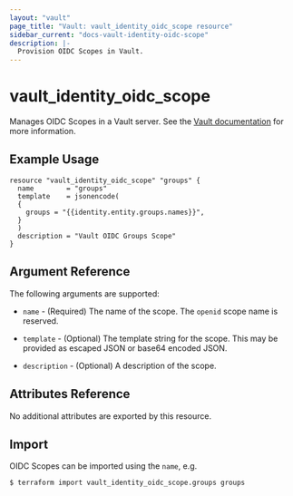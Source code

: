 ```yaml
---
layout: "vault"
page_title: "Vault: vault_identity_oidc_scope resource"
sidebar_current: "docs-vault-identity-oidc-scope"
description: |-
  Provision OIDC Scopes in Vault.
---
```


# vault\_identity\_oidc\_scope

Manages OIDC Scopes in a Vault server. See the [Vault documentation](https://www.vaultproject.io/api-docs/secret/identity/oidc-provider#create-or-update-a-scope)
for more information.

## Example Usage

```hcl
resource "vault_identity_oidc_scope" "groups" {
  name        = "groups"
  template    = jsonencode(
  {
    groups = "{{identity.entity.groups.names}}",
  }
  )
  description = "Vault OIDC Groups Scope"
}
```

## Argument Reference

The following arguments are supported:

* `name` - (Required) The name of the scope. The `openid` scope name is reserved.

* `template` - (Optional) The template string for the scope. This may be provided as escaped JSON or base64 encoded JSON.

* `description` - (Optional) A description of the scope.

## Attributes Reference

No additional attributes are exported by this resource.

## Import

OIDC Scopes can be imported using the `name`, e.g.

```
$ terraform import vault_identity_oidc_scope.groups groups
```
